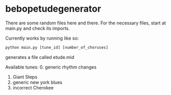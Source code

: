 # bebopetudegenerator

There are some random files here and there. For the necessary files, start at main.py and check its imports.

Currently works by running like so:
```python
python main.py [tune_id] [number_of_choruses]
```

generates a file called etude.mid

Available tunes:
0. generic rhythm changes
1. Giant Steps
2. generic new york blues
3. incorrect Cherokee

